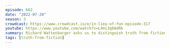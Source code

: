 ```yaml
---
episode: 662
date: "2022-07-20"
season: 3
crowdcast: https://www.crowdcast.io/e/in-lieu-of-fun-episode-317
youtube: https://www.youtube.com/watch?v=L4mi3q8AdRk
summary: Richard Wattenbarger asks us to distinguish truth from fiction
tags: [truth-from-fiction]
---
```

